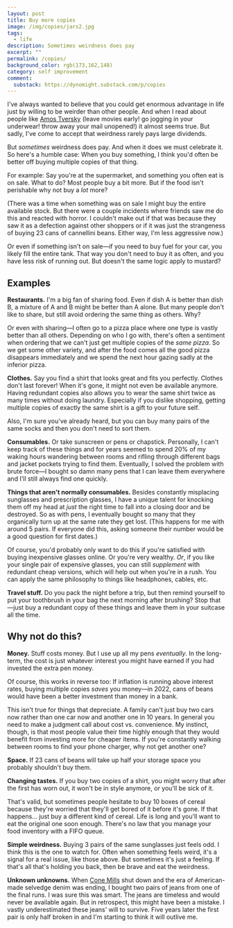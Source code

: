 ```yaml
---
layout: post
title: Buy more copies
image: /img/copies/jars2.jpg
tags:
  - life
description: Sometimes weirdness does pay
excerpt: ""
permalink: /copies/
background_color: rgb(173,162,148)
category: self improvement
comment:
  substack: https://dynomight.substack.com/p/copies
---
```


I've always wanted to believe that you could get enormous advantage in life just by willing to be weirder than other people. And when I read about people like [Amos Tversky](https://en.wikipedia.org/wiki/Amos_Tversky) (leave movies early! go jogging in your underwear! throw away your mail unopened!) it almost seems true. But sadly, I've come to accept that weirdness rarely pays large dividends.

But *sometimes* weirdness does pay. And when it does we must celebrate it. So here's a humble case: When you buy something, I think you'd often be better off buying multiple copies of that thing.

For example: Say you're at the supermarket, and something you often eat is on sale. What to do? Most people buy a bit more. But if the food isn't perishable why not buy a *lot* more?

(There was a time when something was on sale I might buy the entire available stock. But there were a couple incidents where friends saw me do this and reacted with horror. I couldn't make out if that was because they saw it as a defection against other shoppers or if it was just the strangeness of buying 23 cans of cannellini beans. Either way, I'm less aggressive now.)

Or even if something isn't on sale—if you need to buy fuel for your car, you likely fill the entire tank. That way you don't need to buy it as often, and you have less risk of running out. But doesn't the same logic apply to mustard?

## Examples

**Restaurants.** I'm a big fan of sharing food. Even if dish A is better than dish B, a mixture of A and B might be better than A alone. But many people don't like to share, but still avoid ordering the same thing as others. Why?

Or even with sharing—I often go to a pizza place where one type is vastly better than all others. Depending on who I go with, there's often a sentiment when ordering that we can't just get multiple copies of the *same pizza*. So we get some other variety, and after the food comes all the good pizza disappears immediately and we spend the next hour gazing sadly at the inferior pizza.

**Clothes.** Say you find a shirt that looks great and fits you perfectly. Clothes don't last forever! When it's gone, it might not even be available anymore. Having redundant copies also allows you to wear the same shirt twice as many times without doing laundry. Especially if you dislike shopping, getting multiple copies of exactly the same shirt is a gift to your future self.

Also, I'm sure you've already heard, but you can buy many pairs of the same socks and then you don't need to sort them.

**Consumables.** Or take sunscreen or pens or chapstick. Personally, I can't keep track of these things and for years seemed to spend 20% of my waking hours wandering between rooms and rifling through different bags and jacket pockets trying to find them. Eventually, I solved the problem with brute force—I bought so damn many pens that I can leave them everywhere and I'll still always find one quickly.

**Things that aren't normally consumables.** Besides constantly misplacing sunglasses and prescription glasses, I have a unique talent for knocking them off my head at *just* the right time to fall into a closing door and be destroyed. So as with pens, I eventually bought so many that they organically turn up at the same rate they get lost. (This happens for me with around 5 pairs. If everyone did this, asking someone their number would be a good question for first dates.)

Of course, you'd probably only want to do this if you're satisfied with buying inexpensive glasses online. Or you're very wealthy. *Or*, if you like your single pair of expensive glasses, you can still *supplement* with redundant cheap versions, which will help out when you're in a rush. You can apply the same philosophy to things like headphones, cables, etc.

**Travel stuff.** Do you pack the night before a trip, but then remind yourself to put your toothbrush in your bag the next morning after brushing? Stop that—just buy a redundant copy of these things and leave them in your suitcase all the time.

## Why not do this?

**Money.** Stuff costs money. But I use up all my pens *eventually*. In the long-term, the cost is just whatever interest you might have earned if you had invested the extra pen money.

Of course, this works in reverse too: If inflation is running above interest rates, buying multiple copies *saves* you money—in 2022, cans of beans would have been a better investment than money in a bank.

This isn't true for things that depreciate. A family can't just buy two cars now rather than one car now and another one in 10 years. In general you need to make a judgment call about cost vs. convenience. My instinct, though, is that most people value their time highly enough that they would benefit from investing more for cheaper items. If you're constantly walking between rooms to find your phone charger, why not get another one?

**Space.** If 23 cans of beans will take up half your storage space you probably shouldn't buy them.

**Changing tastes.** If you buy two copies of a shirt, you might worry that after the first has worn out, it won't be in style anymore, or you'll be sick of it.

That's valid, but sometimes people hesitate to buy 10 boxes of cereal because they're worried that they'll get bored of it before it's gone. If that happens... just buy a different kind of cereal. Life is long and you'll want to eat the original one soon enough. There's no law that you manage your food inventory with a FIFO queue.

**Simple weirdness.** Buying 3 pairs of the same sunglasses just feels odd. I think this is the one to watch for. Often when something feels weird, it's a signal for a real issue, like those above. But sometimes it's just a feeling. If that's all that's holding you back, then be brave and eat the weirdness.

**Unknown unknowns.** When [Cone Mills](https://en.wikipedia.org/wiki/Cone_Mills_Corporation) shut down and the era of American-made selvedge denim was ending, I bought two pairs of jeans from one of the final runs. I was sure this was smart. The jeans are timeless and would never be available again. But in retrospect, this might have been a mistake. I vastly underestimated these jeans' will to survive. Five years later the first pair is only half broken in and I'm starting to think it will outlive me.